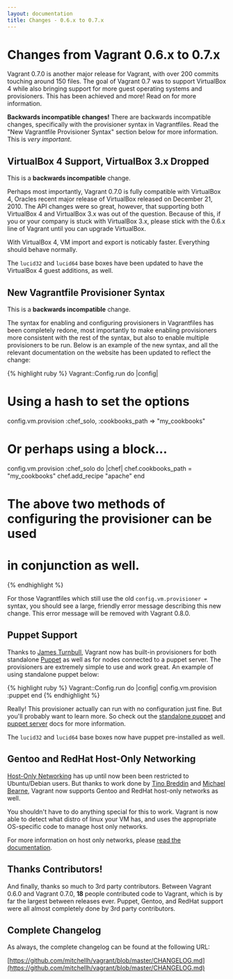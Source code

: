 ```yaml
---
layout: documentation
title: Changes - 0.6.x to 0.7.x
---
```

# Changes from Vagrant 0.6.x to 0.7.x

Vagrant 0.7.0 is another major release for Vagrant, with over 200 commits
touching around 150 files. The goal of Vagrant 0.7 was to support VirtualBox 4
while also bringing support for more guest operating systems and provisioners.
This has been achieved and more! Read on for more information.

**Backwards incompatible changes!** There are backwards incompatible changes,
specifically with the provisioner syntax in Vagrantfiles. Read the "New Vagrantfile
Provisioner Syntax" section below for more information. This is _very important_.

## VirtualBox 4 Support, VirtualBox 3.x Dropped

This is a **backwards incompatible** change.

Perhaps most importantly, Vagrant 0.7.0 is fully compatible with VirtualBox 4,
Oracles recent major release of VirtualBox released on December 21, 2010. The
API changes were so great, however, that supporting both VirtualBox 4 and
VirtualBox 3.x was out of the question. Because of this, if you or your company
is stuck with VirtualBox 3.x, please stick with the 0.6.x line of Vagrant
until you can upgrade VirtualBox.

With VirtualBox 4, VM import and export is noticably faster. Everything should
behave normally.

The `lucid32` and `lucid64` base boxes have been updated to have the
VirtualBox 4 guest additions, as well.

## New Vagrantfile Provisioner Syntax

This is a **backwards incompatible** change.

The syntax for enabling and configuring provisioners in Vagrantfiles has been
completely redone, most importantly to make enabling provisioners more consistent
with the rest of the syntax, but also to enable multiple provisioners to be
run. Below is an example of the new syntax, and all the relevant documentation
on the website has been updated to reflect the change:

{% highlight ruby %}
Vagrant::Config.run do |config|
  # Using a hash to set the options
  config.vm.provision :chef_solo, :cookbooks_path => "my_cookbooks"

  # Or perhaps using a block...
  config.vm.provision :chef_solo do |chef|
    chef.cookbooks_path = "my_cookbooks"
    chef.add_recipe "apache"
  end

  # The above two methods of configuring the provisioner can be used
  # in conjunction as well.
{% endhighlight %}

For those Vagrantfiles which still use the old `config.vm.provisioner =`
syntax, you should see a large, friendly error message describing this
new change. This error message will be removed with Vagrant 0.8.0.

## Puppet Support

Thanks to [James Turnbull](http://www.james-turnbull.net/), Vagrant now has
built-in provisioners for both standalone [Puppet](http://puppetlabs.com/puppet) as
well as for nodes connected to a puppet server. The provisioners are extremely
simple to use and work great. An example of using standalone puppet below:

{% highlight ruby %}
Vagrant::Config.run do |config|
  config.vm.provision :puppet
end
{% endhighlight %}

Really! This provisioner actually can run with no configuration just fine. But
you'll probably want to learn more. So check out the [standalone puppet](/docs/provisioners/puppet.html)
and [puppet server](/docs/provisioners/puppet_server.html) docs for more
information.

The `lucid32` and `lucid64` base boxes now have puppet pre-installed as well.

## Gentoo and RedHat Host-Only Networking

[Host-Only Networking](/docs/host_only_networking.html) has up until now been
been restricted to Ubuntu/Debian users. But thanks to work done by [Tino Breddin](http://github.com/tolbrino)
and [Michael Bearne](https://github.com/michaelbearne), Vagrant now supports
Gentoo and RedHat host-only networks as well.

You shouldn't have to do anything special for this to work. Vagrant is
now able to detect what distro of linux your VM has, and uses the appropriate
OS-specific code to manage host only networks.

For more information on host only networks, please [read the documentation](/docs/host_only_networking.html).

## Thanks Contributors!

And finally, thanks so much to 3rd party contributors. Between Vagrant 0.6.0 and
Vagrant 0.7.0, **18** people contributed code to Vagrant, which is by far the
largest between releases ever. Puppet, Gentoo, and RedHat support were all
almost completely done by 3rd party contributors.

## Complete Changelog

As always, the complete changelog can be found at the following URL:

[https://github.com/mitchellh/vagrant/blob/master/CHANGELOG.md](https://github.com/mitchellh/vagrant/blob/master/CHANGELOG.md)
